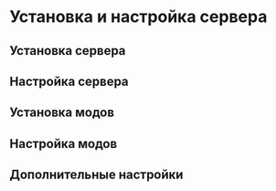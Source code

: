 # Установка и настройка сервера
Установка сервера
--

Настройка сервера
--

Установка модов
--

Настройка модов
--

Дополнительные настройки
--
